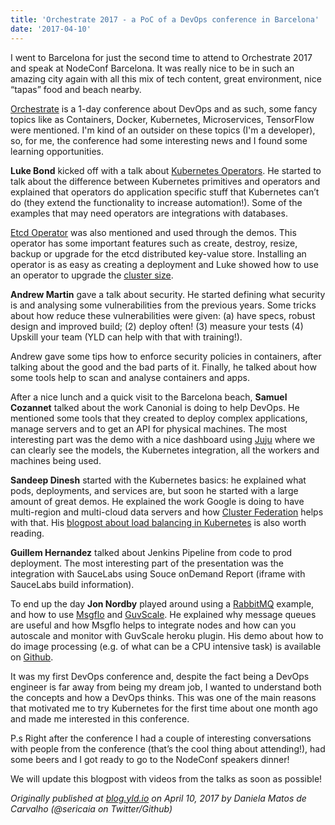 ```yaml
---
title: 'Orchestrate 2017 - a PoC of a DevOps conference in Barcelona'
date: '2017-04-10'
---
```


I went to Barcelona for just the second time to attend to Orchestrate 2017 and speak at NodeConf Barcelona. It was really nice to be in such an amazing city again with all this mix of tech content, great environment, nice “tapas” food and beach nearby.

[Orchestrate](https://ti.to/blended/orchestrate-2017/en) is a 1-day conference about DevOps and as such, some fancy topics like as Containers, Docker, Kubernetes, Microservices, TensorFlow were mentioned. I'm kind of an outsider on these topics (I'm a developer), so, for me, the conference had some interesting news and I found some learning opportunities.

**Luke Bond** kicked off with a talk about [Kubernetes Operators](https://coreos.com/blog/introducing-operators.html). He started to talk about the difference between Kubernetes primitives and operators and explained that operators do application specific stuff that Kubernetes can’t do (they extend the functionality to increase automation!). Some of the examples that may need operators are integrations with databases.

[Etcd Operator](https://coreos.com/blog/introducing-the-etcd-operator.html) was also mentioned and used through the demos. This operator has some important features such as create, destroy, resize, backup or upgrade for the etcd distributed key-value store. Installing an operator is as easy as creating a deployment and Luke showed how to use an operator to upgrade the [cluster size](https://github.com/lukebond/orchestrate-barcelona-operators-20170406/blob/master/demo.txt).

**Andrew Martin** gave a talk about security. He started defining what security is and analysing some vulnerabilities from the previous years. Some tricks about how reduce these vulnerabilities were given: (a) have specs, robust design and improved build; (2) deploy often! (3) measure your tests (4) Upskill your team (YLD can help with that with training!).

Andrew gave some tips how to enforce security policies in containers, after talking about the good and the bad parts of it. Finally, he talked about how some tools help to scan and analyse containers and apps.

After a nice lunch and a quick visit to the Barcelona beach, **Samuel Cozannet** talked about the work Canonial is doing to help DevOps. He mentioned some tools that they created to deploy complex applications, manage servers and to get an API for physical machines. The most interesting part was the demo with a nice dashboard using [Juju](https://www.ubuntu.com/cloud/juju) where we can clearly see the models, the Kubernetes integration, all the workers and machines being used.

**Sandeep Dinesh** started with the Kubernetes basics: he explained what pods, deployments, and services are, but soon he started with a large amount of great demos. He explained the work Google is doing to have multi-region and multi-cloud data servers and how [Cluster Federation](https://kubernetes.io/docs/tutorials/federation/set-up-cluster-federation-kubefed/) helps with that. His [blogpost about load balancing in Kubernetes](https://medium.com/google-cloud/planet-scale-microservices-with-cluster-federation-and-global-load-balancing-on-kubernetes-and-a8e7ef5efa5e) is also worth reading.

**Guillem Hernandez** talked about Jenkins Pipeline from code to prod deployment. The most interesting part of the presentation was the integration with SauceLabs using Souce onDemand Report (iframe with SauceLabs build information).

To end up the day **Jon Nordby** played around using a [RabbitMQ](https://www.rabbitmq.com) example, and how to use [Msgflo](https://msgflo.org/) and [GuvScale](https://devcenter.heroku.com/articles/guvscale). He explained why message queues are useful and how Msgflo helps to integrate nodes and how can you autoscale and monitor with GuvScale heroku plugin. His demo about how to do image processing (e.g. of what can be a CPU intensive task) is available on [Github](https://github.com/msgflo/msgflo-example-imageresize).

It was my first DevOps conference and, despite the fact being a DevOps engineer is far away from being my dream job, I wanted to understand both the concepts and how a DevOps thinks. This was one of the main reasons that motivated me to try Kubernetes for the first time about one month ago and made me interested in this conference.

P.s Right after the conference I had a couple of interesting conversations with people from the conference (that’s the cool thing about attending!), had some beers and I got ready to go to the NodeConf speakers dinner!

We will update this blogpost with videos from the talks as soon as possible!

_Originally published at [blog.yld.io](https://blog.yld.io/) on April 10, 2017 by Daniela Matos de Carvalho (@sericaia on Twitter/Github)_
